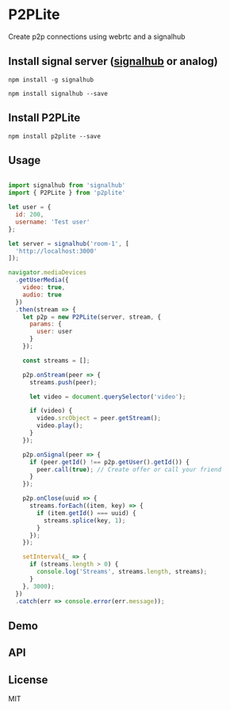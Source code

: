 # P2PLite
Create p2p connections using webrtc and a signalhub

## Install signal server ([signalhub](https://github.com/mafintosh/signalhub) or analog) 

```
npm install -g signalhub
```
```
npm install signalhub --save
```

## Install P2PLite

```
npm install p2plite --save
```

## Usage

``` js

import signalhub from 'signalhub'
import { P2PLite } from 'p2plite'

let user = {
  id: 200,
  username: 'Test user'
};

let server = signalhub('room-1', [
  'http://localhost:3000'
]);

navigator.mediaDevices
  .getUserMedia({
    video: true,
    audio: true
  })
  .then(stream => {
    let p2p = new P2PLite(server, stream, {
      params: {
        user: user
      }
    });

    const streams = [];

    p2p.onStream(peer => {
      streams.push(peer);

      let video = document.querySelector('video');

      if (video) {
        video.srcObject = peer.getStream();
        video.play();
      }
    });

    p2p.onSignal(peer => {
      if (peer.getId() !== p2p.getUser().getId()) {
        peer.call(true); // Create offer or call your friend
      }
    });

    p2p.onClose(uuid => {
      streams.forEach((item, key) => {
        if (item.getId() === uuid) {
          streams.splice(key, 1);
        }
      });
    });

    setInterval(_ => {
      if (streams.length > 0) {
        console.log('Streams', streams.length, streams);
      }
    }, 3000);
  })
  .catch(err => console.error(err.message));

```

## Demo

## API

## License

MIT
